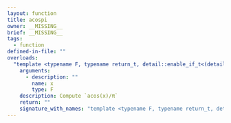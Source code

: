 ```yaml
---
layout: function
title: acospi
owner: __MISSING__
brief: __MISSING__
tags:
  - function
defined-in-file: ""
overloads:
  "template <typename F, typename return_t, detail::enable_if_t<(detail::builtin::is_genfloat<F>::value), int> >\nreturn_t acospi(F)":
    arguments:
      - description: ""
        name: x
        type: F
    description: Compute `acos(x)/π`
    return: ""
    signature_with_names: "template <typename F, typename return_t, detail::enable_if_t<(detail::builtin::is_genfloat<F>::value), int> >\nreturn_t acospi(F x)"
---
```


